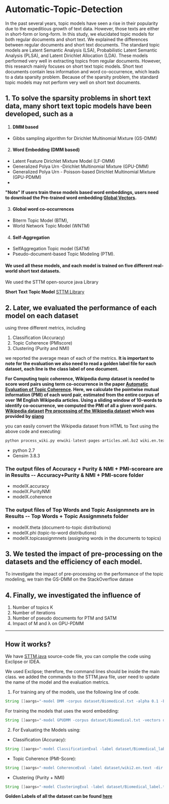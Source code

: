 # Automatic-Topic-Detection
In the past several years, topic models have seen a rise in their popularity due to the expeditious growth of text data. However, those texts are either in short-form or long-form. In this study, we elucidated topic models for both regular documents and short text. We explained the differences between regular documents and short text documents. The standard topic models are Latent Semantic Analysis (LSA), Probabilistic Latent Semantic Analysis (PLSA), and Latent Dirichlet Allocation (LDA). These models performed very well in extracting topics from regular documents. However, this research mainly focuses on short text topic models. Short text documents contain less information and word co-occurrence,
which leads to a data sparsity problem. Because of the sparsity problem, the standard topic models may not perform very well on short text documents. 

## 1. To solve the sparsity problems in short text data, many short text topic models have been developed, such as a 


1. #### DMM based
  - Gibbs sampling algorithm for Dirichlet Multinomial Mixture (GS-DMM)


2. #### Word Embedding (DMM based)
- Latent Feature Dirichlet Mixture Model (LF-DMM)
- Generalized Polya Urn -Dirichlet Multinomial Mixture (GPU-DMM)
- Generalized Polya Urn - Poisson-based Dirichlet Multinomial Mixture (GPU-PDMM)
- 
**"Note" If users train these models based word embeddings, users need to download the Pre-trained word embedding [Global Vectors](https://nlp.stanford.edu/projects/glove/).**

3. #### Global word co-occurrences
- Biterm Topic Model (BTM), 
- World Network Topic Model (WNTM)


4. #### Self-Aggregation
- SelfAggregation Topic model (SATM)
- Pseudo-document-based Topic Modeling (PTM).


#### We used all these models, and each model is trained on five different real-world short text datasets. 
We used the STTM open-source java Library

**Short Text Topic Model** [STTM Library](https://github.com/qiang2100/STTM)

## 2. Later, we evaluated the performance of each model on each dataset 
using three different metrics, including 
1. Classification (Accuracy)
2. Topic Coherence (PMIscore)
3. Clustering (Purity and NMI) 
 
we reported the average mean of each of the metrics.
**It is important to note for the evaluation we also need to read a golden label file for each dataset, each line is the class label of one document.**

**For Computing topic coherence, Wikipedia dump dataset is needed to score word pairs using term co-occurrence in the paper [Automatic Evaluation of Topic Coherence](https://dl.acm.org/doi/10.5555/1857999.1858011). Here, we calculate the pointwise mutual information (PMI) of each word pair, estimated from the entire corpus of over 1M English Wikipedia articles. Using a sliding window of 10-words to identify co-occurrence, we computed the PMI of all a given word pairs. [Wikipedia dataset](https://dumps.wikimedia.org/enwiki/latest/enwiki-latest-pages-articles.xml.bz2) [Pre processing of the Wikipedia dataset](https://github.com/Mohassann/Automatic-Topic-Detection/blob/main/STTM/Wikipedia%20Pre-Processing/process_wiki.py) which was provided by [qiang](https://github.com/qiang2100/STTM/)**

you can easily convert the Wikipedia dataset from HTML to Text using the above code and executing:
```python
python process_wiki.py enwiki-latest-pages-articles.xml.bz2 wiki.en.text
```
- python 2.7
- Gensim 3.8.3 

### The output files of Accuracy + Purity & NMI + PMI-scoreare are in Results -- Accuracy+Purity & NMI + PMI-score folder
- modelX.accuracy
- modelX.PurityNMI
- modelX.coherence


### The output files of Top Words and Topic Assignmnets are in Results -- Top Words + Topic Assignmnets folder
- modelX.theta (document-to-topic distributions)
- modelX.phi (topic-to-word distributions)
- modelX.topicassignmnets (assigning words in the documents to topics)

## 3. We tested the impact of pre-processing on the datasets and the efficiency of each model. 
To investigate the impact of pre-processing on the performance of the topic modeling, we train the GS-DMM on the StackOverflow datase

## 4. Finally, we investigated the influence of 
1. Number of topics K 
2. Number of iterations
3. Number of pseudo documents for PTM and SATM 
4. Impact of M and λ on GPU-PDMM

***

## How it works?
We have [STTM.java](https://github.com/Mohassann/Automatic-Topic-Detection/blob/main/STTM/src/STTM.java) source-code file, you can complie the code using Exclipse or IDEA.

We used Exclipse; therefore, the command lines should be inside the main class. we added the commands to the STTM.java file, user need to update the name of the model and the evaluation metrics.

1. For training any of the models, use the following line of code.
```java
String []aargs="-model DMM -corpus dataset/Biomedical.txt -alpha 0.1 -beta 0.1 -niters xxx -name Biomedi_GS-DMM".split(" ");
```

For training the models that uses the word embedding:
```java
String []aargs="-model GPUDMM -corpus dataset/Biomedical.txt -vectors dataset/glove.6B.200d.txt -alpha a/K -beta 0.01 -niters xxx -name Biomedi_GPU-DMM".split(" ");
```

2. For Evaluating the Models using:
- Classification (Accuracy):
```java
String []aargs="-model ClassificationEval -label dataset/Biomedical_label.txt -dir results -prob Biomedi_GS-DMM.theta".split(" ");
```

- Topic Coherence (PMI-Score):
```java
String []aargs="-model CoherenceEval -label dataset/wiki2.en.text -dir results -topWords Biomedi_GS-DMM.topWords".split(" ");
```

- Clustering (Purity + NMI)
```java
String []aargs="-model ClusteringEval -label dataset/Biomedical_label.txt -dir results -prob Biomedi_GS-DMM.theta".split(" ");
```
**Golden Labels of all the dataset can be found [here](https://github.com/Mohassann/Automatic-Topic-Detection/tree/main/STTM/Datasets/Golden%20Labels)**

